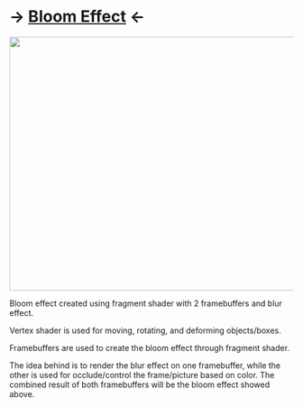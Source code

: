 # -> [Bloom Effect](/Experiences/Assignments/3DGameProgramming/BloomEffect/fragmentShader1.frag) <-

<img src="https://github.com/FJinn/fjinn.github.io/blob/master/Experiences/Assignments/3DGameProgramming/Images/BloomEffect.gif?raw=true" width="800" height="450" />

Bloom effect created using fragment shader with 2 framebuffers and blur effect.

Vertex shader is used for moving, rotating, and deforming objects/boxes.

Framebuffers are used to create the bloom effect through fragment shader. 

The idea behind is to render the blur effect on one framebuffer, while the other is used for occlude/control the frame/picture based on color. The combined result of both framebuffers will be the bloom effect showed above.
